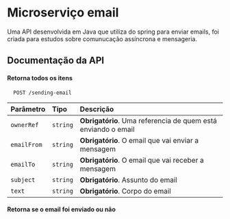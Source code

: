 # Microserviço email

Uma API desenvolvida em Java que utiliza do spring para enviar emails, foi criada para estudos sobre comunucação assíncrona e mensageria.


## Documentação da API

#### Retorna todos os itens

```http
  POST /sending-email
```

| Parâmetro   | Tipo       | Descrição                           |
| :---------- | :--------- | :---------------------------------- |
| `ownerRef` | `string` | **Obrigatório**. Uma referencia de quem está enviando o email |
| `emailFrom` | `string` | **Obrigatório**. O email que vai enviar a mensagem |
| `emailTo` | `string` | **Obrigatório**. O email que vai receber a mensagem |
| `subject` | `string` | **Obrigatório**. Assunto do email |
| `text` | `string` | **Obrigatório**. Corpo do email |


#### Retorna se o email foi enviado ou não



